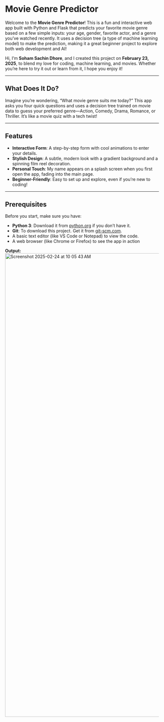 # Movie Genre Predictor

Welcome to the **Movie Genre Predictor**! This is a fun and interactive web app built with Python and Flask that predicts your favorite movie genre based on a few simple inputs: your age, gender, favorite actor, and a genre you’ve watched recently. It uses a decision tree (a type of machine learning model) to make the prediction, making it a great beginner project to explore both web development and AI!

Hi, I’m **Soham Sachin Dhore**, and I created this project on **February 23, 2025**, to blend my love for coding, machine learning, and movies. Whether you’re here to try it out or learn from it, I hope you enjoy it!

---

## What Does It Do?
Imagine you’re wondering, “What movie genre suits me today?” This app asks you four quick questions and uses a decision tree trained on movie data to guess your preferred genre—Action, Comedy, Drama, Romance, or Thriller. It’s like a movie quiz with a tech twist!

---

## Features
- **Interactive Form**: A step-by-step form with cool animations to enter your details.
- **Stylish Design**: A subtle, modern look with a gradient background and a spinning film reel decoration.
- **Personal Touch**: My name appears on a splash screen when you first open the app, fading into the main page.
- **Beginner-Friendly**: Easy to set up and explore, even if you’re new to coding!

---

## Prerequisites
Before you start, make sure you have:
- **Python 3**: Download it from [python.org](https://www.python.org/downloads/) if you don’t have it.
- **Git**: To download this project. Get it from [git-scm.com](https://git-scm.com).
- A basic text editor (like VS Code or Notepad) to view the code.
- A web browser (like Chrome or Firefox) to see the app in action

**Output:**
<img width="1512" alt="Screenshot 2025-02-24 at 10 05 43 AM" src="https://github.com/user-attachments/assets/9abc3315-73e2-4772-b259-3aecb1148151" />
